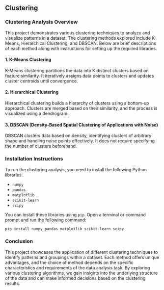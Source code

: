 ## Clustering

### Clustering Analysis Overview

This project demonstrates various clustering techniques to analyze and visualize patterns in a dataset. The clustering methods explored include K-Means, Hierarchical Clustering, and DBSCAN. Below are brief descriptions of each method along with instructions for setting up the required libraries.

#### 1. K-Means Clustering
K-Means clustering partitions the data into K distinct clusters based on feature similarity. It iteratively assigns data points to clusters and updates cluster centroids until convergence.

#### 2. Hierarchical Clustering
Hierarchical clustering builds a hierarchy of clusters using a bottom-up approach. Clusters are merged based on their similarity, and the process is visualized using a dendrogram.

#### 3. DBSCAN (Density-Based Spatial Clustering of Applications with Noise)
DBSCAN clusters data based on density, identifying clusters of arbitrary shape and handling noise points effectively. It does not require specifying the number of clusters beforehand.

### Installation Instructions

To run the clustering analysis, you need to install the following Python libraries:

- `numpy`
- `pandas`
- `matplotlib`
- `scikit-learn`
- `scipy`

You can install these libraries using `pip`. Open a terminal or command prompt and run the following command:

```sh
pip install numpy pandas matplotlib scikit-learn scipy
```

### Conclusion
This project showcases the application of different clustering techniques to identify patterns and groupings within a dataset. Each method offers unique advantages, and the choice of method depends on the specific characteristics and requirements of the data analysis task. By exploring various clustering algorithms, we gain insights into the underlying structure of the data and can make informed decisions based on the clustering results. 